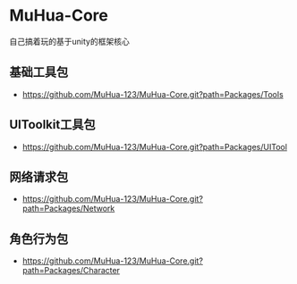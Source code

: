 # MuHua-Core
 自己搞着玩的基于unity的框架核心

## 基础工具包
 * https://github.com/MuHua-123/MuHua-Core.git?path=Packages/Tools
  
## UIToolkit工具包
 * https://github.com/MuHua-123/MuHua-Core.git?path=Packages/UITool

## 网络请求包
 * https://github.com/MuHua-123/MuHua-Core.git?path=Packages/Network

## 角色行为包
 * https://github.com/MuHua-123/MuHua-Core.git?path=Packages/Character